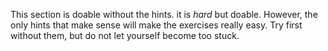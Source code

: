 <!--bl
    (filemeta
        (title "A word about hints")
    )
/bl-->

This section is doable without the hints. it is _hard_ but doable. However, the only hints that make sense will make the exercises really easy. Try first without them, but do not let yourself become too stuck.